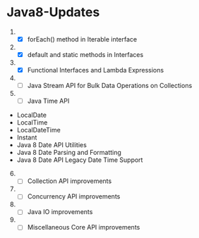 # Java8-Updates
1. - [x] forEach() method in Iterable interface
2. - [x] default and static methods in Interfaces
3. - [x] Functional Interfaces and Lambda Expressions
4. - [ ] Java Stream API for Bulk Data Operations on Collections
5. - [ ] Java Time API
- LocalDate
- LocalTime
- LocalDateTime
- Instant
- Java 8 Date API Utilities
- Java 8 Date Parsing and Formatting
- Java 8 Date API Legacy Date Time Support
6. - [ ] Collection API improvements
7. - [ ] Concurrency API improvements
8. - [ ] Java IO improvements
9. - [ ] Miscellaneous Core API improvements
